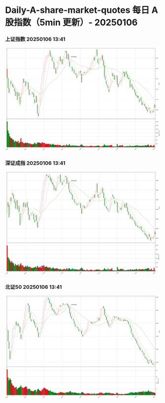 
# Daily-A-share-market-quotes 每日 A 股指数（5min 更新）- 20250106

### 上证指数 20250106 13:41
![](./fig/2025/1/20250106-sh000001.png)

### 深证成指 20250106 13:41
![](./fig/2025/1/20250106-sz399001.png)

### 北证50 20250106 13:41
![](./fig/2025/1/20250106-bj899050.png)
